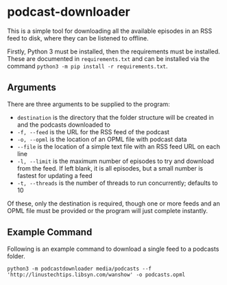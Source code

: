 # podcast-downloader

This is a simple tool for downloading all the available episodes in an RSS feed to disk, where they can be listened to offline. 

Firstly, Python 3 must be installed, then the requirements must be installed. These are documented in `requirements.txt` and can be installed via the command `python3 -m pip install -r requirements.txt`.

## Arguments

There are three arguments to be supplied to the program:

- `destination` is the directory that the folder structure will be created in and the podcasts downloaded to
- `-f, --feed` is the URL for the RSS feed of the podcast
- `-o, --opml` is the location of an OPML file with podcast data
- `--file` is the location of a simple text file with an RSS feed URL on each line
- `-l, --limit` is the maximum number of episodes to try and download from the feed. If left blank, it is all episodes, but a small number is fastest for updating a feed
- `-t, --threads` is the number of threads to run concurrently; defaults to 10

Of these, only the destination is required, though one or more feeds and an OPML file must be provided or the program will just complete instantly.

## Example Command

Following is an example command to download a single feed to a podcasts folder.

`python3 -m podcastdownloader media/podcasts --f 'http://linustechtips.libsyn.com/wanshow' -o podcasts.opml`
